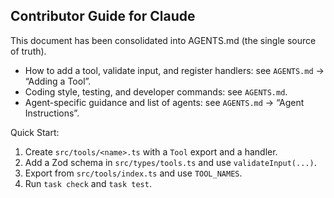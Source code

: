 ## Contributor Guide for Claude

This document has been consolidated into AGENTS.md (the single source of truth).

- How to add a tool, validate input, and register handlers: see `AGENTS.md` → “Adding a Tool”.
- Coding style, testing, and developer commands: see `AGENTS.md`.
- Agent-specific guidance and list of agents: see `AGENTS.md` → “Agent Instructions”.

Quick Start:

1. Create `src/tools/<name>.ts` with a `Tool` export and a handler.
2. Add a Zod schema in `src/types/tools.ts` and use `validateInput(...)`.
3. Export from `src/tools/index.ts` and use `TOOL_NAMES`.
4. Run `task check` and `task test`.
